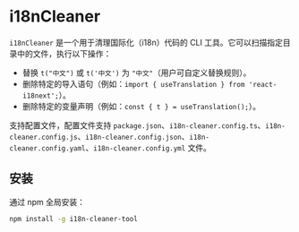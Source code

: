 # i18nCleaner

`i18nCleaner` 是一个用于清理国际化（i18n）代码的 CLI 工具。它可以扫描指定目录中的文件，执行以下操作：

- 替换 `t("中文")` 或 `t('中文')` 为 `"中文"`（用户可自定义替换规则）。
- 删除特定的导入语句（例如：`import { useTranslation } from 'react-i18next';`）。
- 删除特定的变量声明（例如：`const { t } = useTranslation();`）。

支持配置文件，配置文件支持 `package.json`、`i18n-cleaner.config.ts`、`i18n-cleaner.config.js`、`i18n-cleaner.config.json`、`i18n-cleaner.config.yaml`、`i18n-cleaner.config.yml` 文件。

## 安装

通过 npm 全局安装：

```bash
npm install -g i18n-cleaner-tool
